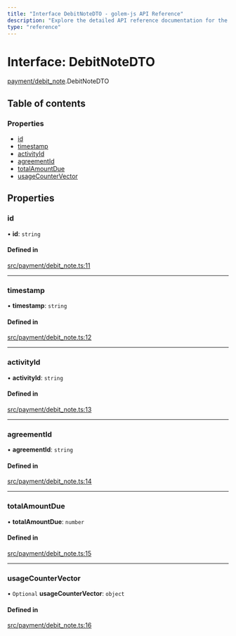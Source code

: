 ```yaml
---
title: "Interface DebitNoteDTO - golem-js API Reference"
description: "Explore the detailed API reference documentation for the Interface DebitNoteDTO within the golem-js SDK for the Golem Network."
type: "reference"
---
```

# Interface: DebitNoteDTO

[payment/debit_note](../modules/payment_debit_note).DebitNoteDTO

## Table of contents

### Properties

- [id](payment_debit_note.DebitNoteDTO#id)
- [timestamp](payment_debit_note.DebitNoteDTO#timestamp)
- [activityId](payment_debit_note.DebitNoteDTO#activityid)
- [agreementId](payment_debit_note.DebitNoteDTO#agreementid)
- [totalAmountDue](payment_debit_note.DebitNoteDTO#totalamountdue)
- [usageCounterVector](payment_debit_note.DebitNoteDTO#usagecountervector)

## Properties

### id

• **id**: `string`

#### Defined in

[src/payment/debit_note.ts:11](https://github.com/golemfactory/golem-js/blob/9a9dd80/src/payment/debit_note.ts#L11)

___

### timestamp

• **timestamp**: `string`

#### Defined in

[src/payment/debit_note.ts:12](https://github.com/golemfactory/golem-js/blob/9a9dd80/src/payment/debit_note.ts#L12)

___

### activityId

• **activityId**: `string`

#### Defined in

[src/payment/debit_note.ts:13](https://github.com/golemfactory/golem-js/blob/9a9dd80/src/payment/debit_note.ts#L13)

___

### agreementId

• **agreementId**: `string`

#### Defined in

[src/payment/debit_note.ts:14](https://github.com/golemfactory/golem-js/blob/9a9dd80/src/payment/debit_note.ts#L14)

___

### totalAmountDue

• **totalAmountDue**: `number`

#### Defined in

[src/payment/debit_note.ts:15](https://github.com/golemfactory/golem-js/blob/9a9dd80/src/payment/debit_note.ts#L15)

___

### usageCounterVector

• `Optional` **usageCounterVector**: `object`

#### Defined in

[src/payment/debit_note.ts:16](https://github.com/golemfactory/golem-js/blob/9a9dd80/src/payment/debit_note.ts#L16)
